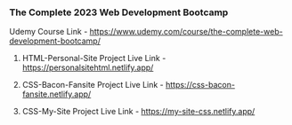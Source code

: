 ### The Complete 2023 Web Development Bootcamp 

Udemy Course Link - https://www.udemy.com/course/the-complete-web-development-bootcamp/

1. HTML-Personal-Site Project Live Link - https://personalsitehtml.netlify.app/

2. CSS-Bacon-Fansite Project Live Link - https://css-bacon-fansite.netlify.app/

3. CSS-My-Site Project Live Link - https://my-site-css.netlify.app/
